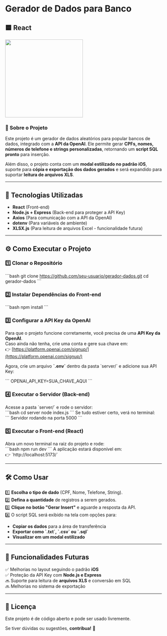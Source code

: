 # **Gerador de Dados para Banco**
## 🟦 React

<img width= '250' src= 'https://upload.wikimedia.org/wikipedia/commons/a/a7/React-icon.svg'></img>

### **📌 Sobre o Projeto**
Este projeto é um gerador de dados aleatórios para popular bancos de dados, integrado com a **API da OpenAI**. Ele permite gerar **CPFs, nomes, números de telefone e strings personalizadas**, retornando um **script SQL pronto** para inserção.

Além disso, o projeto conta com um **modal estilizado no padrão iOS**, suporte para **cópia e exportação dos dados gerados** e será expandido para suportar **leitura de arquivos XLS**.

---

## **🚀 Tecnologias Utilizadas**
- **React** (Front-end)
- **Node.js + Express** (Back-end para proteger a API Key)
- **Axios** (Para comunicação com a API da OpenAI)
- **dotenv** (Para variáveis de ambiente)
- **XLSX.js** (Para leitura de arquivos Excel - funcionalidade futura)

---

## **⚙️ Como Executar o Projeto**
### **1️⃣ Clonar o Repositório**
\`\`\`bash
git clone https://github.com/seu-usuario/gerador-dados.git
cd gerador-dados
\`\`\`

### **2️⃣ Instalar Dependências do Front-end**
\`\`\`bash
npm install
\`\`\`

### **3️⃣ Configurar a API Key da OpenAI**
Para que o projeto funcione corretamente, você precisa de uma **API Key da OpenAI**.  
Caso ainda não tenha, crie uma conta e gere sua chave em:  
👉 [https://platform.openai.com/signup/](https://platform.openai.com/signup/)

Agora, crie um arquivo **\`.env\`** dentro da pasta \`server/\` e adicione sua API Key:  

\`\`\`
OPENAI_API_KEY=SUA_CHAVE_AQUI
\`\`\`

### **4️⃣ Executar o Servidor (Back-end)**
Acesse a pasta \`server/\` e rode o servidor:  
\`\`\`bash
cd server
node index.js
\`\`\`
Se tudo estiver certo, verá no terminal:  
\`\`\`
Servidor rodando na porta 5000
\`\`\`

### **5️⃣ Executar o Front-end (React)**
Abra um novo terminal na raiz do projeto e rode:  
\`\`\`bash
npm run dev
\`\`\`
A aplicação estará disponível em:  
👉 \`http://localhost:5173/\`

---

## **🛠️ Como Usar**
1️⃣ **Escolha o tipo de dado** (CPF, Nome, Telefone, String).  
2️⃣ **Defina a quantidade** de registros a serem gerados.  
3️⃣ **Clique no botão "Gerar Insert"** e aguarde a resposta da API.  
4️⃣ O script SQL será exibido na tela com opções para:  
   - **Copiar os dados** para a área de transferência  
   - **Exportar como \`.txt\`, \`.csv\` ou \`.sql\`**  
   - **Visualizar em um modal estilizado**  

---

## **📝 Funcionalidades Futuras**
✅ Melhorias no layout seguindo o padrão **iOS**  
✅ Proteção da API Key com **Node.js e Express**  
🔜 Suporte para leitura de **arquivos XLS** e conversão em SQL  
🔜 Melhorias no sistema de exportação  

---

## **📄 Licença**
Este projeto é de código aberto e pode ser usado livremente.  

Se tiver dúvidas ou sugestões, **contribua!** 🚀  
